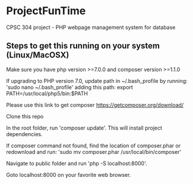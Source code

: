 # ProjectFunTime
CPSC 304 project - PHP webpage management system for database

## Steps to get this running on your system (Linux/MacOSX)

Make sure you have php version >=7.0.0 and composer version >=1.1.0

If upgrading to PHP version 7.0, update path in ~/.bash_profile by running:
    'sudo nano ~/.bash_profile'
adding this path: 
    export PATH=/usr/local/php5/bin:$PATH

Please use this link to get composer https://getcomposer.org/download/

Clone this repo

In the root folder, run 'composer update'. This will install project dependencies.

If composer command not found, find the location of composer.phar or redownload and run: 
    'sudo mv composer.phar /usr/local/bin/composer'

Navigate to public folder and run 'php -S localhost:8000'.

Goto localhost:8000 on your favorite web browser.
